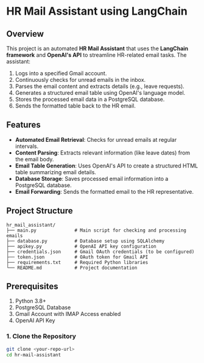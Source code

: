 # HR Mail Assistant using LangChain

## Overview

This project is an automated **HR Mail Assistant** that uses the **LangChain framework** and **OpenAI's API** to streamline HR-related email tasks. The assistant:
1. Logs into a specified Gmail account.
2. Continuously checks for unread emails in the inbox.
3. Parses the email content and extracts details (e.g., leave requests).
4. Generates a structured email table using OpenAI's language model.
5. Stores the processed email data in a PostgreSQL database.
6. Sends the formatted table back to the HR email.

## Features

- **Automated Email Retrieval**: Checks for unread emails at regular intervals.
- **Content Parsing**: Extracts relevant information (like leave dates) from the email body.
- **Email Table Generation**: Uses OpenAI's API to create a structured HTML table summarizing email details.
- **Database Storage**: Saves processed email information into a PostgreSQL database.
- **Email Forwarding**: Sends the formatted email to the HR representative.

## Project Structure

```plaintext
hr_mail_assistant/
├── main.py              # Main script for checking and processing emails
├── database.py          # Database setup using SQLAlchemy
├── apikey.py            # OpenAI API key configuration
├── credentials.json     # Gmail OAuth credentials (to be configured)
├── token.json           # OAuth token for Gmail API
├── requirements.txt     # Required Python libraries
└── README.md            # Project documentation
```


## Prerequisites
1. Python 3.8+
2. PostgreSQL Database
3. Gmail Account with IMAP Access enabled
4. OpenAI API Key

### 1. Clone the Repository
```bash
git clone <your-repo-url>
cd hr-mail-assistant
